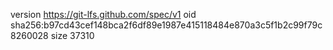 version https://git-lfs.github.com/spec/v1
oid sha256:b97cd43cef148bca2f6df89e1987e415118484e870a3c5f1b2c99f79c8260028
size 37310
